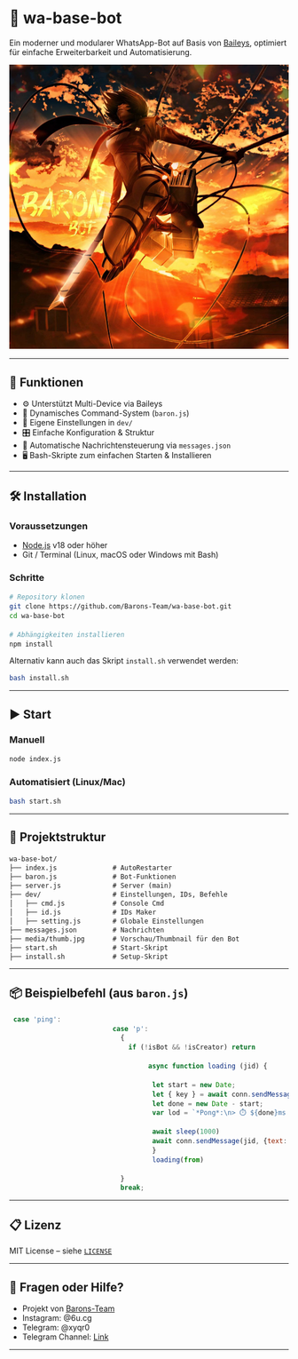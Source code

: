 # 💬 wa-base-bot

Ein moderner und modularer WhatsApp-Bot auf Basis von [Baileys](https://github.com/Barons-Team/baron-baileys-v2), optimiert für einfache Erweiterbarkeit und Automatisierung.

![Bot-Logo](./media/thumb.jpg)

---

## 🚀 Funktionen

- ⚙️ Unterstützt Multi-Device via Baileys
- 🧩 Dynamisches Command-System (`baron.js`)
- 💾 Eigene Einstellungen in `dev/`
- 🎛️ Einfache Konfiguration & Struktur
- 📜 Automatische Nachrichtensteuerung via `messages.json`
- 🖥️ Bash-Skripte zum einfachen Starten & Installieren

---

## 🛠️ Installation

### Voraussetzungen

- [Node.js](https://nodejs.org/) v18 oder höher
- Git / Terminal (Linux, macOS oder Windows mit Bash)

### Schritte

```bash
# Repository klonen
git clone https://github.com/Barons-Team/wa-base-bot.git
cd wa-base-bot

# Abhängigkeiten installieren
npm install
```

Alternativ kann auch das Skript `install.sh` verwendet werden:

```bash
bash install.sh
```

---

## ▶️ Start

### Manuell

```bash
node index.js
```

### Automatisiert (Linux/Mac)

```bash
bash start.sh
```

---

## 📁 Projektstruktur

```text
wa-base-bot/
├── index.js              # AutoRestarter
├── baron.js              # Bot-Funktionen
├── server.js             # Server (main)
├── dev/                  # Einstellungen, IDs, Befehle
│   ├── cmd.js            # Console Cmd
│   ├── id.js             # IDs Maker
│   ├── setting.js        # Globale Einstellungen
├── messages.json         # Nachrichten
├── media/thumb.jpg       # Vorschau/Thumbnail für den Bot
├── start.sh              # Start-Skript
├── install.sh            # Setup-Skript
```

---

## 📦 Beispielbefehl (aus `baron.js`)

```js
 case 'ping':
                          case 'p':
                            {
                              if (!isBot && !isCreator) return
                
                                   async function loading (jid) {
                             
                                    let start = new Date;
                                    let { key } = await conn.sendMessage(jid, {text: 'warte..'})
                                    let done = new Date - start;
                                    var lod = `*Pong*:\n> ⏱️ ${done}ms (${Math.round(done / 100) / 10}s)`
                                    
                                    await sleep(1000)
                                    await conn.sendMessage(jid, {text: lod, edit: key });
                                    }
                                    loading(from)
                                   
                            }       
                            break;

```

---

## 📋 Lizenz

MIT License – siehe [`LICENSE`](./LICENSE)

---

## 🙋 Fragen oder Hilfe?

- Projekt von [Barons-Team](https://github.com/Barons-Team)
- Instagram: @6u.cg
- Telegram: @xyqr0
- Telegram Channel: [Link](https://t.me/wegschleifen)

---
